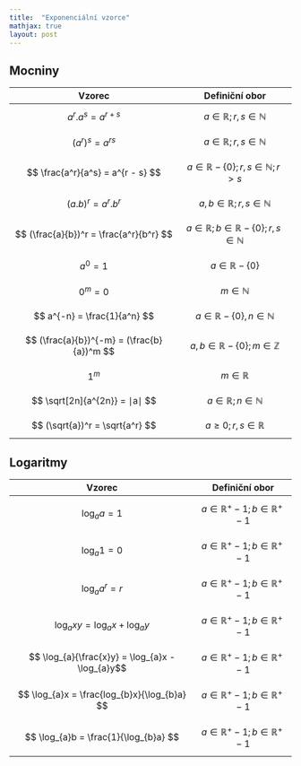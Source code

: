 ```yaml
---
title:  "Exponenciální vzorce"
mathjax: true
layout: post
---
```


## Mocniny

| Vzorec									 | Definiční obor							  					 		 |
|:------------------------------------------:|:---------------------------------------------------------------------:|
| $$ a^r . a^s = a^{r + s} $$ 			  	 | $$ a \in \mathbb{R} ; r,s \in \mathbb{N} $$ 					 	  	 |
| $$ (a^r)^s = a^{rs} $$	  			  	 | $$ a \in \mathbb{R} ; r,s \in \mathbb{N} $$ 					 		 |
| $$ \frac{a^r}{a^s} = a^{r - s} $$ 	  	 | $$ a \in \mathbb{R} - \{0\}; r,s \in \mathbb{N} ; r > s $$	 		 | 
| $$ (a . b)^r = a^r . b^r $$			  	 | $$ a,b \in \mathbb{R} ; r,s \in \mathbb{N} $$					 	 |
| $$ (\frac{a}{b})^r = \frac{a^r}{b^r} $$ 	 | $$ a \in \mathbb{R}; b \in \mathbb{R} - \{0\} ; r,s \in \mathbb{N} $$ |
| $$ a^0 = 1 $$ 						  	 | $$ a \in \mathbb{R} - \{0\} $$										 |
| $$ 0^m = 0 $$ 						  	 | $$ m \in \mathbb{N} $$												 |
| $$ a^{-n} = \frac{1}{a^n} $$			  	 | $$ a \in \mathbb{R} - \{0\}, n \in \mathbb{N} $$					  	 |
| $$ (\frac{a}{b})^{-m} = (\frac{b}{a})^m $$ | $$ a,b \in \mathbb{R} - \{0\}; m \in \mathbb{Z} $$					 |
| $$ 1^m $$									 | $$ m \in \mathbb{R} $$												 |
| $$ \sqrt[2n]{a^{2n}} = ∣a∣ $$  	 		 | $$ a \in \mathbb{R}; n \in \mathbb{N} $$ 							 |
| $$ (\sqrt{a})^r = \sqrt{a^r} $$	 		 | $$ a \ge 0 ; r,s \in \mathbb{R} $$									 |


## Logaritmy

| Vzorec			                		 		| Definiční obor |
|:-------------------------------------------------:|:--------------:|
| $$ \log_{a}a = 1 $$								| $$ a \in \mathbb{R}^{+} - {1} ;b \in \mathbb{R}^{+} - {1}$$ |
| $$ \log_{a}1 = 0 $$ 								| $$ a \in \mathbb{R}^{+} - {1} ;b \in \mathbb{R}^{+} - {1}$$ |
| $$ \log_{a}a^r = r $$ 							| $$ a \in \mathbb{R}^{+} - {1} ;b \in \mathbb{R}^{+} - {1}$$ |
| $$ \log_{a}xy = \log_{a}x + \log_{a}y $$	  		| $$ a \in \mathbb{R}^{+} - {1} ;b \in \mathbb{R}^{+} - {1}$$ |
| $$ \log_{a}{\frac{x}y} = \log_{a}x - \log_{a}y$$  | $$ a \in \mathbb{R}^{+} - {1} ;b \in \mathbb{R}^{+} - {1}$$ |
| $$ \log_{a}x = \frac{log_{b}x}{\log_{b}a} $$	    | $$ a \in \mathbb{R}^{+} - {1} ;b \in \mathbb{R}^{+} - {1}$$ |
| $$ \log_{a}b = \frac{1}{\log_{b}a} $$ 			| $$ a \in \mathbb{R}^{+} - {1} ;b \in \mathbb{R}^{+} - {1}$$ |



